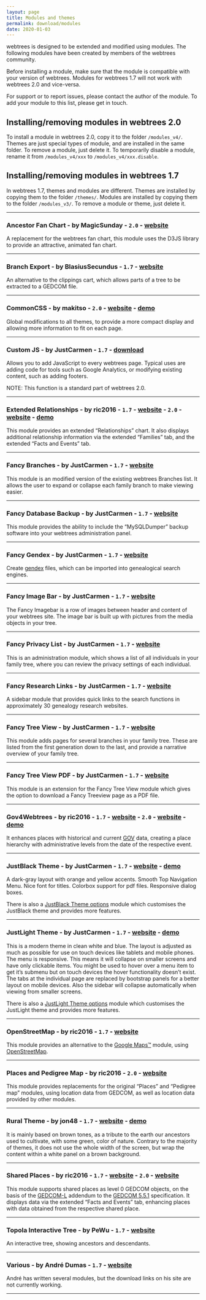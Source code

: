 ```yaml
---
layout: page
title: Modules and themes
permalink: download/modules
date: 2020-01-03
---
```


webtrees is designed to be extended and modified using modules.
The following modules have been created by members of the webtrees community.

Before installing a module, make sure that the module is compatible with your version of webtrees.
Modules for webtrees 1.7 will not work with webtrees 2.0 and vice-versa.

For support or to report issues, please contact the author of the module.
To add your module to this list, please get in touch.

## Installing/removing modules in webtrees 2.0

To install a module in webtrees 2.0, copy it to the folder `/modules_v4/`.
Themes are just special types of module, and are installed in the same folder.
To remove a module, just delete it.
To temporarily disable a module, rename it from `/modules_v4/xxx` to `/modules_v4/xxx.disable`.

## Installing/removing modules in webtrees 1.7

In webtrees 1.7, themes and modules are different.
Themes are installed by copying them to the folder `/themes/`.
Modules are installed by copying them to the folder `/modules_v3/`.
To remove a module or theme, just delete it.

----------

### Ancestor Fan Chart - by MagicSunday - `2.0` - [website](https://github.com/magicsunday/webtrees-fan-chart)

A replacement for the webtrees fan chart, this module uses the D3JS library to provide
an attractive, animated fan chart.

----------

### Branch Export - by BlasiusSecundus - `1.7` - [website](https://github.com/BlasiusSecundus/branch_export)

An alternative to the clippings cart, which allows parts of a tree to be extracted to
a GEDCOM file.

----------

### CommonCSS - by makitso - `2.0` - [website](https://github.com/makitso/commoncss) - [demo](https://skatekey.net)

Global modifications to all themes, to provide a more compact display and allowing more
information to fit on each page.

----------

### Custom JS - by JustCarmen - `1.7` - [download](/downloads/modules/custom_js.zip)

Allows you to add JavaScript to every webtrees page.  Typical uses are adding code for
tools such as Google Analytics, or modifying existing content, such as adding footers.

NOTE: This function is a standard part of webtrees 2.0.

----------

### Extended Relationships - by ric2016 - `1.7` - [website](https://github.com/ric2016/extended_relationships) -  `2.0`  - [website](https://github.com/vesta-webtrees-2-custom-modules/vesta_extended_relationships) - [demo](https://cissee.de/webtrees)
 
This module provides an extended “Relationships” chart. It also displays additional relationship
information via the extended “Families” tab, and the extended “Facts and Events” tab.
 
----------

### Fancy Branches - by JustCarmen - `1.7` - [website](https://justcarmen.nl/fancy-modules/fancy-branches)

This module is an modified version of the existing webtrees Branches list.
It allows the user to expand or collapse each family branch to make viewing easier.

----------

### Fancy Database Backup - by JustCarmen - `1.7` - [website](https://justcarmen.nl/fancy-modules/fancy-database-backup)

This module provides the ability to include the “MySQLDumper” backup software into your
webtrees administration panel.

----------

### Fancy Gendex - by JustCarmen - `1.7` - [website](https://justcarmen.nl/fancy-modules/fancy-gendex)

Create [gendex](https://en.wikipedia.org/wiki/GENDEX) files, which can be imported into
genealogical search engines.

----------

### Fancy Image Bar - by JustCarmen - `1.7` - [website](https://justcarmen.nl/fancy-modules/fancy-imagebar)

The Fancy Imagebar is a row of images between header and content of your webtrees site.
The image bar is built up with pictures from the media objects in your tree.

----------

### Fancy Privacy List - by JustCarmen - `1.7` - [website](https://justcarmen.nl/fancy-modules/fancy-privacy-list)

This is an administration module, which shows a list of all individuals in your family tree,
where you can review the privacy settings of each individual.

----------

### Fancy Research Links - by JustCarmen - `1.7` - [website](https://justcarmen.nl/fancy-modules/fancy-research-links)

A sidebar module that provides quick links to the search functions in approximately 30
genealogy research websites.

----------

### Fancy Tree View - by JustCarmen - `1.7` - [website](https://justcarmen.nl/fancy-modules/fancy-treeview)

This module adds pages for several branches in your family tree. These are listed from the
first generation down to the last, and provide a narrative overview of your family tree.

----------

### Fancy Tree View PDF - by JustCarmen - `1.7` - [website](https://justcarmen.nl/fancy-modules/fancy-treeview-pdf)
 
 This module is an extension for the Fancy Tree View module which gives the option to
 download a Fancy Treeview page as a PDF file.
 
----------

### Gov4Webtrees - by ric2016 - `1.7` - [website](https://github.com/ric2016/gov4webtrees) -  `2.0`  - [website](https://github.com/vesta-webtrees-2-custom-modules/vesta_gov4webtrees) - [demo](https://cissee.de/gov4webtreesDemo)
 
It enhances places with historical and current [GOV](http://gov.genealogy.net) data,
creating a place hierarchy with administrative levels from the date of the respective event.
 
----------

### JustBlack Theme - by JustCarmen - `1.7` - [website](https://justcarmen.nl/themes/justblack-theme) - [demo](http://www.ahnen-recherche.de/webtrees)

A dark-gray layout with orange and yellow accents. Smooth Top Navigation Menu.
Nice font for titles. Colorbox support for pdf files. Responsive dialog boxes.
    
There is also a [JustBlack Theme options](https://github.com/JustCarmen/justblack_theme_options)
module which customises the JustBlack theme and provides more features.

----------

### JustLight Theme - by JustCarmen - `1.7` - [website](https://justcarmen.nl/themes/justlight-theme) - [demo](https://wijzijnfamilie.nl)

This is a modern theme in clean white and blue. The layout is adjusted as much as possible
for use on touch devices like tablets and mobile phones.
The menu is responsive. This means it will collapse on smaller screens and have only
clickable items. You might be used to hover over a menu item to get it’s submenu but
on touch devices the hover functionality doesn’t exist. The tabs at the individual
page are replaced by bootstrap panels for a better layout on mobile devices.
Also the sidebar will collapse automatically when viewing from smaller screens.

There is also a [JustLight Theme options](https://github.com/JustCarmen/justlight_theme_options)
module which customises the JustLight theme and provides more features.

----------

### OpenStreetMap - by ric2016 - `1.7` - [website](https://github.com/ric2016/openstreetmap_hooked)
 
This module provides an alternative to the [Google Maps™](https://www.google.com/maps) module,
using [OpenStreetMap](https://www.openstreetmap.org).
 
----------

### Places and Pedigree Map - by ric2016 - `2.0` - [website](https://github.com/vesta-webtrees-2-custom-modules/vesta_places_and_pedigree_map)
 
This module provides replacements for the original “Places” and “Pedigree map” modules,
using location data from GEDCOM, as well as location data provided by other modules.
 
----------

### Rural Theme - by jon48 - `1.7` - [website](https://github.com/jon48/webtrees-theme-rural) - [demo](https://genea.jaubart.com/wt)

It is mainly based on brown tones, as a tribute to the earth our ancestors used to cultivate, with some green, color of nature. Contrary to the majority of themes, it does not use the whole width of the screen, but wrap the content within a white panel on a brown background.

----------

### Shared Places - by ric2016 - `1.7` - [website](https://github.com/ric2016/shared_places) -  `2.0`  - [website](https://github.com/vesta-webtrees-2-custom-modules/vesta_shared_places)
 
This module supports shared places as level 0 GEDCOM objects, on the basis of the
[GEDCOM-L](https://genealogy.net/GEDCOM/) addendum to the
[GEDCOM 5.5.1](/downloads/gedcom-551.pdf) specification.
It displays data via the extended “Facts and Events” tab, enhancing places with data
obtained from the respective shared place.
 
----------

### Topola Interactive Tree - by PeWu - `1.7` - [website](https://github.com/PeWu/topola-webtrees)

An interactive tree, showing ancestors and descendants.

----------

### Various - by André Dumas - `1.7` - [website](http://www.adumas.eu/wt/box)

André has written several modules, but the download links on his site are not currently working.

----------
